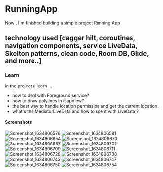 # RunningApp
Now , I'm finished building a simple project Running App
##  technology used [dagger hilt, coroutines, navigation components, service LiveData, Skelton patterns, clean code, Room DB, Glide, and more..]

### Learn
 in the project u learn ...
- how to deal with Foreground service?
- how to draw polylines in mapView?
- the best way to handle location permission and get the current location.
- what's the MediatorLiveData and how to use it with LiveData ?
#### Screenshots

![Screenshot_1634806576](https://user-images.githubusercontent.com/67482991/138246356-b08980b4-33e0-4590-a846-d27a8b1483c5.png) 
![Screenshot_1634806581](https://user-images.githubusercontent.com/67482991/138246384-e8cb1de9-1c58-4384-9058-bd6c62feae00.png)
![Screenshot_1634806654](https://user-images.githubusercontent.com/67482991/138246402-f3267fde-128a-488e-a736-255de9dd7d8c.png)
![Screenshot_1634806670](https://user-images.githubusercontent.com/67482991/138246410-0532b286-51ed-46e2-a6c5-59862bd1b991.png)
![Screenshot_1634806687](https://user-images.githubusercontent.com/67482991/138246421-0c878c35-a788-419e-a3a5-71269aacacd9.png)
![Screenshot_1634806702](https://user-images.githubusercontent.com/67482991/138246425-ef744a8c-d3cd-4a8d-a82d-574d72954121.png)
![Screenshot_1634806709](https://user-images.githubusercontent.com/67482991/138246439-8d18f195-2bc7-42af-9301-605bf8704eb8.png)
![Screenshot_1634806711](https://user-images.githubusercontent.com/67482991/138246450-9679cc2c-1071-47bd-90fa-696b4c118103.png)
![Screenshot_1634806728](https://user-images.githubusercontent.com/67482991/138246484-41ae6f34-35ea-4061-836a-4df4b20a8657.png)
![Screenshot_1634806738](https://user-images.githubusercontent.com/67482991/138246498-147e176a-a6cb-4e95-b9d5-f5c605e0c6fb.png)
![Screenshot_1634806743](https://user-images.githubusercontent.com/67482991/138246510-a70a1227-7df6-4335-91c6-84fcfe251818.png)
![Screenshot_1634806747](https://user-images.githubusercontent.com/67482991/138246529-02b9e93b-64ff-42bd-a3af-4e9545fb636a.png)
![Screenshot_1634806750](https://user-images.githubusercontent.com/67482991/138246545-f373cb38-a089-4ccd-b248-6b7e14d2ef93.png)
![Screenshot_1634806754](https://user-images.githubusercontent.com/67482991/138246556-596a09cf-246a-4279-a831-49fb99a412fc.png)
